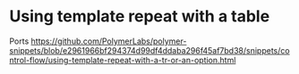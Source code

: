 # Using template repeat with a table 

Ports https://github.com/PolymerLabs/polymer-snippets/blob/e2961966bf294374d99df4ddaba296f45af7bd38/snippets/control-flow/using-template-repeat-with-a-tr-or-an-option.html
